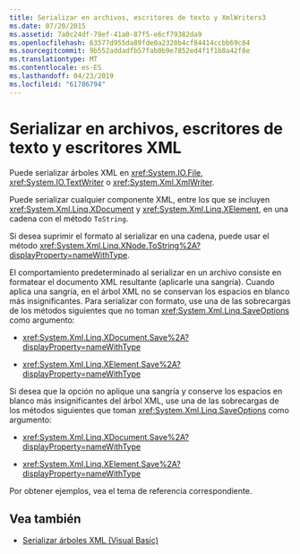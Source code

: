 ```yaml
---
title: Serializar en archivos, escritores de texto y XmlWriters3
ms.date: 07/20/2015
ms.assetid: 7a0c24df-79ef-41a0-87f5-e6cf79382da9
ms.openlocfilehash: 63577d955da89fde0a2320b4cf84414ccbb69c84
ms.sourcegitcommit: 9b552addadfb57fab0b9e7852ed4f1f1b8a42f8e
ms.translationtype: MT
ms.contentlocale: es-ES
ms.lasthandoff: 04/23/2019
ms.locfileid: "61786794"
---
```

# <a name="serializing-to-files-textwriters-and-xmlwriters"></a>Serializar en archivos, escritores de texto y escritores XML

Puede serializar árboles XML en <xref:System.IO.File>, <xref:System.IO.TextWriter> o <xref:System.Xml.XmlWriter>.

Puede serializar cualquier componente XML, entre los que se incluyen <xref:System.Xml.Linq.XDocument> y <xref:System.Xml.Linq.XElement>, en una cadena con el método `ToString`.

Si desea suprimir el formato al serializar en una cadena, puede usar el método <xref:System.Xml.Linq.XNode.ToString%2A?displayProperty=nameWithType>.

El comportamiento predeterminado al serializar en un archivo consiste en formatear el documento XML resultante (aplicarle una sangría). Cuando aplica una sangría, en el árbol XML no se conservan los espacios en blanco más insignificantes. Para serializar con formato, use una de las sobrecargas de los métodos siguientes que no toman <xref:System.Xml.Linq.SaveOptions> como argumento:

- <xref:System.Xml.Linq.XDocument.Save%2A?displayProperty=nameWithType>

- <xref:System.Xml.Linq.XElement.Save%2A?displayProperty=nameWithType>

Si desea que la opción no aplique una sangría y conserve los espacios en blanco más insignificantes del árbol XML, use una de las sobrecargas de los métodos siguientes que toman <xref:System.Xml.Linq.SaveOptions> como argumento:

- <xref:System.Xml.Linq.XDocument.Save%2A?displayProperty=nameWithType>

- <xref:System.Xml.Linq.XElement.Save%2A?displayProperty=nameWithType>

Por obtener ejemplos, vea el tema de referencia correspondiente.

## <a name="see-also"></a>Vea también

- [Serializar árboles XML (Visual Basic)](../../../../visual-basic/programming-guide/concepts/linq/serializing-xml-trees.md)
